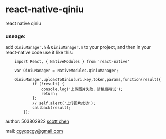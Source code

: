 # react-native-qiniu
react native qiniu

### useage:

add `QiniuManager.h` & `QiniuManager.m` to your project, and then in your react-native code use it like this:


```
    import React, { NativeModules } from 'react-native'

    var QiniuManager = NativeModules.QiniuManager;

    QiniuManager.uploadToQiniu(uri,key,token,params,function(result){
            if (!result) {
                console.log('上传图片失败，请稍后再试');
                return;
            };
            // self.alert('上传图片成功');
            callback(result);
        });
```

author: 503802922 [scott chen](http://www.classical1988.com/)

mail: cgyqqcgy@gmail.com
